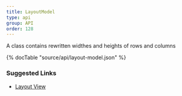 ```yaml
---
title: LayoutModel
type: api
group: API
order: 128
---
```

A class contains rewritten widthes and heights of rows and columns

{% docTable "source/api/layout-model.json" %}

### Suggested Links
* [Layout View](/doc/api/layout-view.html)

